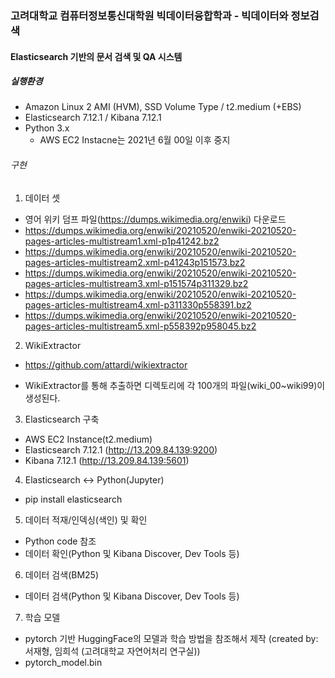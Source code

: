 ### 고려대학교 컴퓨터정보통신대학원 빅데이터융합학과 - 빅데이터와 정보검색
#### Elasticsearch 기반의 문서 검색 및 QA 시스템

##### 실행환경
- Amazon Linux 2 AMI (HVM), SSD Volume Type / t2.medium (+EBS)
- Elasticsearch 7.12.1 / Kibana 7.12.1
- Python 3.x
  * AWS EC2 Instacne는 2021년 6월 00일 이후 중지
 
###### 구현
1) 데이터 셋
- 영어 위키 덤프 파일(https://dumps.wikimedia.org/enwiki) 다운로드
- https://dumps.wikimedia.org/enwiki/20210520/enwiki-20210520-pages-articles-multistream1.xml-p1p41242.bz2
- https://dumps.wikimedia.org/enwiki/20210520/enwiki-20210520-pages-articles-multistream2.xml-p41243p151573.bz2
- https://dumps.wikimedia.org/enwiki/20210520/enwiki-20210520-pages-articles-multistream3.xml-p151574p311329.bz2
- https://dumps.wikimedia.org/enwiki/20210520/enwiki-20210520-pages-articles-multistream4.xml-p311330p558391.bz2
- https://dumps.wikimedia.org/enwiki/20210520/enwiki-20210520-pages-articles-multistream5.xml-p558392p958045.bz2


2) WikiExtractor
- https://github.com/attardi/wikiextractor
* WikiExtractor를 통해 추출하면 디렉토리에 각 100개의 파일(wiki_00~wiki99)이 생성된다.


3) Elasticsearch 구축
- AWS EC2 Instance(t2.medium)
- Elasticsearch 7.12.1 (http://13.209.84.139:9200)
- Kibana 7.12.1 (http://13.209.84.139:5601)
 
 
4) Elasticsearch ↔ Python(Jupyter)
- pip install elasticsearch
 
 
5) 데이터 적재/인덱싱(색인) 및 확인
- Python code 참조
- 데이터 확인(Python 및 Kibana Discover, Dev Tools 등)


6) 데이터 검색(BM25)
- 데이터 검색(Python 및 Kibana Discover, Dev Tools 등)


7) 학습 모델
- pytorch 기반 HuggingFace의 모델과 학습 방법을 참조해서 제작
  (created by: 서재형, 임희석 (고려대학교 자연어처리 연구실))
- pytorch_model.bin


